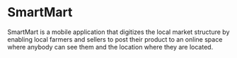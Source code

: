 # SmartMart
SmartMart is a mobile application that digitizes the local market structure by enabling local farmers and sellers to post their product to an online space where anybody can see them and the location where they are located.

